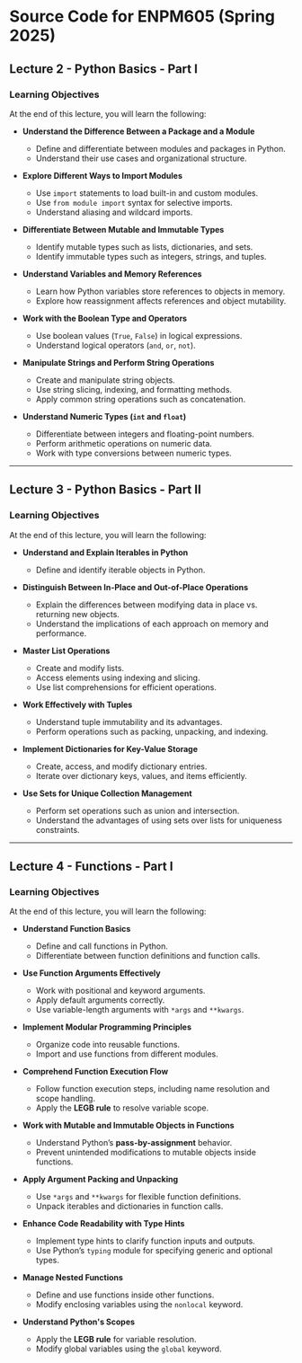 # Source Code for ENPM605 (Spring 2025)

## Lecture 2 - Python Basics - Part I

### Learning Objectives

At the end of this lecture, you will learn the following:

- **Understand the Difference Between a Package and a Module**  
  - Define and differentiate between modules and packages in Python.  
  - Understand their use cases and organizational structure.  

- **Explore Different Ways to Import Modules**  
  - Use `import` statements to load built-in and custom modules.  
  - Use `from module import` syntax for selective imports.  
  - Understand aliasing and wildcard imports.  

- **Differentiate Between Mutable and Immutable Types**  
  - Identify mutable types such as lists, dictionaries, and sets.  
  - Identify immutable types such as integers, strings, and tuples.  

- **Understand Variables and Memory References**  
  - Learn how Python variables store references to objects in memory.  
  - Explore how reassignment affects references and object mutability.  

- **Work with the Boolean Type and Operators**  
  - Use boolean values (`True`, `False`) in logical expressions.  
  - Understand logical operators (`and`, `or`, `not`).  

- **Manipulate Strings and Perform String Operations**  
  - Create and manipulate string objects.  
  - Use string slicing, indexing, and formatting methods.  
  - Apply common string operations such as concatenation.  

- **Understand Numeric Types (`int` and `float`)**  
  - Differentiate between integers and floating-point numbers.  
  - Perform arithmetic operations on numeric data.  
  - Work with type conversions between numeric types.  

---

## Lecture 3 - Python Basics - Part II

### Learning Objectives

At the end of this lecture, you will learn the following:

- **Understand and Explain Iterables in Python**  
  - Define and identify iterable objects in Python.   

- **Distinguish Between In-Place and Out-of-Place Operations**  
  - Explain the differences between modifying data in place vs. returning new objects.  
  - Understand the implications of each approach on memory and performance.  

- **Master List Operations**  
  - Create and modify lists.  
  - Access elements using indexing and slicing.  
  - Use list comprehensions for efficient operations.  

- **Work Effectively with Tuples**  
  - Understand tuple immutability and its advantages.  
  - Perform operations such as packing, unpacking, and indexing.  

- **Implement Dictionaries for Key-Value Storage**  
  - Create, access, and modify dictionary entries.  
  - Iterate over dictionary keys, values, and items efficiently.  

- **Use Sets for Unique Collection Management**  
  - Perform set operations such as union and intersection.  
  - Understand the advantages of using sets over lists for uniqueness constraints.  

---

## Lecture 4 - Functions - Part I

### Learning Objectives

At the end of this lecture, you will learn the following:

- **Understand Function Basics**  
  - Define and call functions in Python.  
  - Differentiate between function definitions and function calls.  

- **Use Function Arguments Effectively**  
  - Work with positional and keyword arguments.  
  - Apply default arguments correctly.  
  - Use variable-length arguments with `*args` and `**kwargs`.  

- **Implement Modular Programming Principles**  
  - Organize code into reusable functions.  
  - Import and use functions from different modules.  

- **Comprehend Function Execution Flow**  
  - Follow function execution steps, including name resolution and scope handling.  
  - Apply the **LEGB rule** to resolve variable scope.  

- **Work with Mutable and Immutable Objects in Functions**  
  - Understand Python’s **pass-by-assignment** behavior.  
  - Prevent unintended modifications to mutable objects inside functions.  

- **Apply Argument Packing and Unpacking**  
  - Use `*args` and `**kwargs` for flexible function definitions.  
  - Unpack iterables and dictionaries in function calls.  

- **Enhance Code Readability with Type Hints**  
  - Implement type hints to clarify function inputs and outputs.  
  - Use Python’s `typing` module for specifying generic and optional types.  

- **Manage Nested Functions**  
  - Define and use functions inside other functions.  
  - Modify enclosing variables using the `nonlocal` keyword.  

- **Understand Python's Scopes**  
  - Apply the **LEGB rule** for variable resolution.  
  - Modify global variables using the `global` keyword.  
